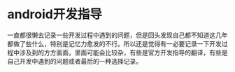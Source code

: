 # android开发指导

一直都很懒去记录一些开发过程中遇到的问题，但是回头发现自己都不知道这几年都做了些什么，特别是记忆力愈发的不行。所以还是觉得有一必要记录一下开发过程中涉及到的方方面面，里面可能会比较杂，有些是官方开发指导的翻译，有些是自己开发中遇到的问题或者最后的一种选择记录。




